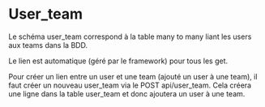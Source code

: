 # User_team

Le schéma user_team correspond à la table many to many liant les users aux teams dans la BDD.

Le lien est automatique (géré par le framework) pour tous les get.

Pour créer un lien entre un user et une team (ajouté un user à une team), il faut créer un nouveau user_team via le POST api/user_team. Cela créera une ligne dans la table user_team et donc ajoutera un user à une team.